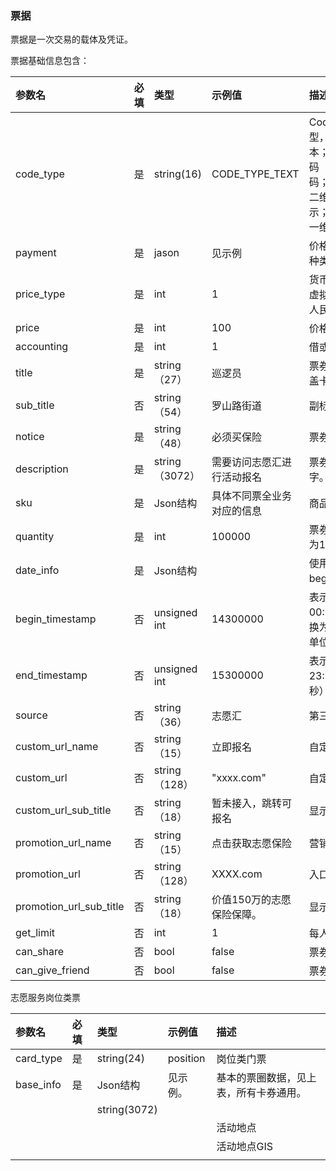 ### 票据

票据是一次交易的载体及凭证。

票据基础信息包含：

| 参数名 | 必填 | 类型 | 示例值 | 描述 |
| :--- | :--- | :--- | :--- | :--- |
| code\_type | 是 | string\(16\) | CODE\_TYPE\_TEXT | Code展示类型，"CODE\_TYPE\_TEXT"，文本；"CODE\_TYPE\_BARCODE"，一维码 ；"CODE\_TYPE\_QRCODE"，二维码；"CODE\_TYPE\_ONLY\_QRCODE",二维码无code显示；"CODE\_TYPE\_ONLY\_BARCODE",一维码无code显示； |
| payment | 是 | jason | 见示例 | 价格信息。包含货币类型、价格、借贷种类 |
| price\_type | 是 | int | 1 | 货币的类型。1为限定性货币，也就是虚拟货币。2为非限定性货币，也就是人民币 |
| price | 是 | int | 100 | 价格 |
| accounting | 是 | int | 1 | 借或者贷。1为借，2为贷。 |
| title | 是 | string（27） | 巡逻员 | 票券名，字数上限为9个汉字。\(建议涵盖卡券属性、服务及金额\)。 |
| sub\_title | 否 | string（54） | 罗山路街道 | 副标题，字数上限为18个汉字。 |
| notice | 是 | string（48） | 必须买保险 | 票券使用提醒，字数上限为16个汉字。 |
| description | 是 | string（3072） | 需要访问志愿汇进行活动报名 | 票券使用说明，字数上限为1024个汉字。 |
| sku | 是 | Json结构 | 具体不同票全业务对应的信息 | 商品信息。包含quantity。 |
| quantity | 是 | int | 100000 | 票券库存的数量，不支持填写0，上限为100000000。 |
| date\_info | 是 | Json结构 |  | 使用日期，有效期的信息。包含begin\_timestamp和end\_timestamp |
| begin\_timestamp | 否 | unsigned int | 14300000 | 表示起用时间。从1970年1月1日00:00:00至起用时间的秒数，最终需转换为字符串形态传入。（东八区时间，单位为秒） |
| end\_timestamp | 否 | unsigned int | 15300000 | 表示结束时间，建议设置为截止日期的23:59:59过期。（东八区时间，单位为秒） |
| source | 否 | string（36） | 志愿汇 | 第三方来源名，例如志愿汇、打卡器。 |
| custom\_url\_name | 否 | string（15） | 立即报名 | 自定义跳转外链的入口名字。 |
| custom\_url | 否 | string（128） | "xxxx.com" | 自定义跳转的URL。 |
| custom\_url\_sub\_title | 否 | string（18） | 暂未接入，跳转可报名 | 显示在跳转链接的提示语。 |
| promotion\_url\_name | 否 | string（15） | 点击获取志愿保险 | 营销场景的自定义入口名称。 |
| promotion\_url | 否 | string（128） | XXXX.com | 入口跳转外链的地址链接。 |
| promotion\_url\_sub\_title | 否 | string（18） | 价值150万的志愿保险保障。 | 显示在营销入口的提示语。 |
| get\_limit | 否 | int | 1 | 每人可领券的数量限制。 |
| can\_share | 否 | bool | false | 票券领取页面是否可分享。 |
| can\_give\_friend | 否 | bool | false | 票券是否可转赠。 |

志愿服务岗位类票

| 参数名 | 必填 | 类型 | 示例值 | 描述 |
| :--- | :--- | :--- | :--- | :--- |
| card\_type | 是 | string\(24\) | position | 岗位类门票 |
| base\_info | 是 | Json结构 | 见示例。 | 基本的票圈数据，见上表，所有卡券通用。 |
|  |  | string\(3072\) |  |  |
|  |  |  |  | 活动地点 |
|  |  |  |  | 活动地点GIS |
|  |  |  |  |  |



